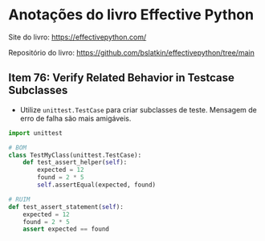 # Anotações do livro Effective Python

Site do livro: https://effectivepython.com/

Repositório do livro: https://github.com/bslatkin/effectivepython/tree/main


## Item 76: Verify Related Behavior in Testcase Subclasses
- Utilize `unittest.TestCase` para criar subclasses de teste. Mensagem de erro de falha são mais amigáveis.
```python
import unittest

# BOM
class TestMyClass(unittest.TestCase):
    def test_assert_helper(self):
        expected = 12
        found = 2 * 5
        self.assertEqual(expected, found)

# RUIM
def test_assert_statement(self):
    expected = 12
    found = 2 * 5
    assert expected == found
```
